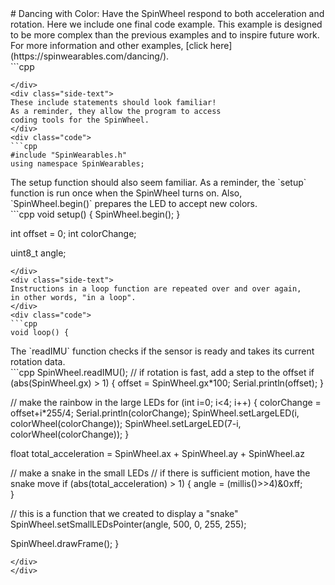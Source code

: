 <div class="flex-container"><div class="wide-text">
# Dancing with Color: Have the SpinWheel respond to both acceleration and rotation. 
Here we include one final code example. This example is designed
to be more complex than the previous examples and to inspire
future work. For more information and other examples, 
[click here](https://spinwearables.com/dancing/).
</div>
<div class="side-text">
</div>
<div class="code">
```cpp

```
</div>
<div class="side-text">
These include statements should look familiar!
As a reminder, they allow the program to access
coding tools for the SpinWheel.
</div>
<div class="code">
```cpp
#include "SpinWearables.h"
using namespace SpinWearables;

```
</div>
<div class="side-text">
The setup function should also seem familiar.
As a reminder, the `setup` function is run once when
the SpinWheel turns on. Also, `SpinWheel.begin()`
prepares the LED to accept new colors.
</div>
<div class="code">
```cpp
void setup() {
  SpinWheel.begin();
}

int offset = 0;
int colorChange;

uint8_t angle;

```
</div>
<div class="side-text">
Instructions in a loop function are repeated over and over again,
in other words, "in a loop".
</div>
<div class="code">
```cpp
void loop() {
```
</div>
<div class="side-text">
The `readIMU` function checks if the sensor is ready
and takes its current rotation data.
</div>
<div class="code">
```cpp
  SpinWheel.readIMU();
  // if rotation is fast, add a step to the offset
  if (abs(SpinWheel.gx) > 1) {
    offset = SpinWheel.gx*100; 
    Serial.println(offset);
  }

  // make the rainbow in the large LEDs
  for (int i=0; i<4; i++) {
    colorChange = offset+i*255/4;
    Serial.println(colorChange);
    SpinWheel.setLargeLED(i, colorWheel(colorChange));
    SpinWheel.setLargeLED(7-i, colorWheel(colorChange));
  }

  float total_acceleration = SpinWheel.ax + SpinWheel.ay + SpinWheel.az
  
  // make a snake in the small LEDs
  // if there is sufficient motion, have the snake move
  if (abs(total_acceleration) > 1) { 
    angle = (millis()>>4)&0xff;    
  }

  // this is a function that we created to display a "snake"
  SpinWheel.setSmallLEDsPointer(angle, 500, 0, 255, 255);

  SpinWheel.drawFrame();
}
```
</div>
</div>